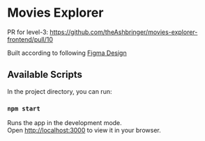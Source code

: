 # Movies Explorer

PR for level-3: https://github.com/theAshbringer/movies-explorer-frontend/pull/10

Built according to following [Figma Design](https://www.figma.com/file/Cnb8sQxwXmsGnbmMZdwYzJ/%D0%A1%D0%B3%D0%B5%D0%BD%D0%B5%D1%80%D0%B8%D1%80%D0%BE%D0%B2%D0%B0%D0%BD%D0%BD%D1%8B%D0%B9-%D0%B4%D0%B8%D0%BF%D0%BB%D0%BE%D0%BC?t=PcQCyehHWDhGTVXu-1)

## Available Scripts

In the project directory, you can run:

### `npm start`

Runs the app in the development mode.\
Open [http://localhost:3000](http://localhost:3000) to view it in your browser.


